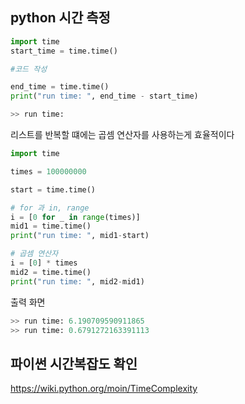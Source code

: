 ## python 시간 측정

```python
import time
start_time = time.time()

#코드 작성

end_time = time.time()
print("run time: ", end_time - start_time)

>> run time: 
```

 리스트를 반복할 떄에는 곱셈 연산자를 사용하는게 효율적이다 
```python
import time

times = 100000000

start = time.time()

# for 과 in, range
i = [0 for _ in range(times)]
mid1 = time.time()
print("run time: ", mid1-start)

# 곱셈 연산자
i = [0] * times
mid2 = time.time()
print("run time: ", mid2-mid1)
```
출력 화면
```python
>> run time: 6.190709590911865
>> run time: 0.6791272163391113
```

## 파이썬 시간복잡도 확인
https://wiki.python.org/moin/TimeComplexity